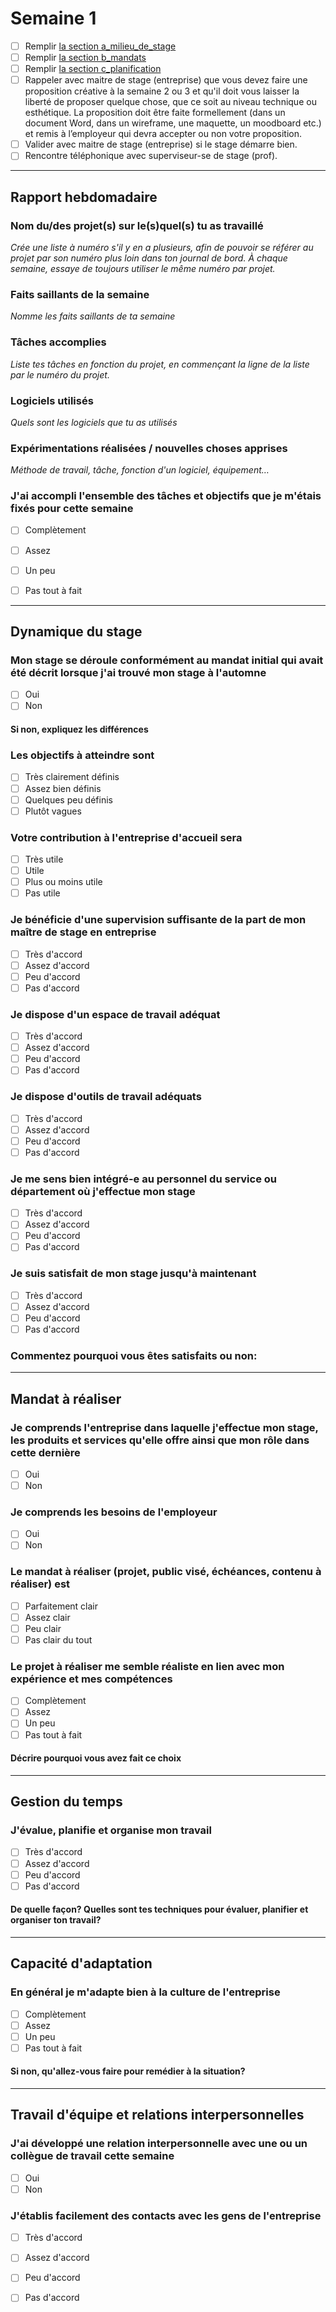 # Semaine 1
- [ ] Remplir [la section a_milieu_de_stage](a_milieu_de_stage.md)
- [ ] Remplir [la section b_mandats](b_mandats.md)
- [ ] Remplir [la section c_planification](c_planification.md)
- [ ] Rappeler avec maitre de stage (entreprise) que vous devez faire une proposition créative à la semaine 2 ou 3 et qu'il doit vous laisser la liberté de proposer quelque chose, que ce soit au niveau technique ou esthétique.  La proposition doit être faite formellement (dans un document Word, dans un wireframe, une maquette, un moodboard etc.) et remis à l’employeur qui devra accepter ou non votre proposition.
- [ ] Valider avec maitre de stage (entreprise) si le stage démarre bien.
- [ ] Rencontre téléphonique avec superviseur-se de stage (prof). 

***

## Rapport hebdomadaire
### Nom du/des projet(s) sur le(s)quel(s) tu as travaillé
*Crée une liste à numéro s'il y en a plusieurs, afin de pouvoir se référer au projet par son numéro plus loin dans ton journal de bord. À chaque semaine, essaye de toujours utiliser le même numéro par projet.*

### Faits saillants de la semaine
*Nomme les faits saillants de ta semaine*

### Tâches accomplies
*Liste tes tâches en fonction du projet, en commençant la ligne de la liste par le numéro du projet.*

### Logiciels utilisés
*Quels sont les logiciels que tu as utilisés* 

### Expérimentations réalisées / nouvelles choses apprises
*Méthode de travail, tâche, fonction d'un logiciel, équipement…* 

### J'ai accompli l'ensemble des tâches et objectifs que je m'étais fixés pour cette semaine
- [ ] Complètement
- [ ] Assez
- [ ] Un peu
- [ ] Pas tout à fait


*** 

## Dynamique du stage
### Mon stage se déroule conformément au mandat initial qui avait été décrit lorsque j'ai trouvé mon stage à l'automne
- [ ] Oui
- [ ] Non 

#### Si non, expliquez les différences

### Les objectifs à atteindre sont
- [ ] Très clairement définis
- [ ] Assez bien définis
- [ ] Quelques peu définis
- [ ] Plutôt vagues

### Votre contribution à l'entreprise d'accueil sera 
- [ ] Très utile
- [ ] Utile
- [ ] Plus ou moins utile
- [ ] Pas utile

### Je bénéficie d'une supervision suffisante de la part de mon maître de stage en entreprise
- [ ] Très d'accord
- [ ] Assez d'accord
- [ ] Peu d'accord
- [ ] Pas d'accord

### Je dispose d'un espace de travail adéquat
- [ ] Très d'accord
- [ ] Assez d'accord
- [ ] Peu d'accord
- [ ] Pas d'accord

### Je dispose d'outils de travail adéquats
- [ ] Très d'accord
- [ ] Assez d'accord
- [ ] Peu d'accord
- [ ] Pas d'accord

### Je me sens bien intégré-e au personnel du service ou département où j'effectue mon stage
- [ ] Très d'accord
- [ ] Assez d'accord
- [ ] Peu d'accord
- [ ] Pas d'accord

### Je suis satisfait de mon stage jusqu'à maintenant
- [ ] Très d'accord
- [ ] Assez d'accord
- [ ] Peu d'accord
- [ ] Pas d'accord

### Commentez pourquoi vous êtes satisfaits ou non:

***

## Mandat à réaliser
### Je comprends l'entreprise dans laquelle j'effectue mon stage, les produits et services qu'elle offre ainsi que mon rôle dans cette dernière
- [ ] Oui
- [ ] Non

### Je comprends les besoins de l'employeur
- [ ] Oui
- [ ] Non

### Le mandat à réaliser (projet, public visé, échéances, contenu à réaliser) est
- [ ] Parfaitement clair
- [ ] Assez clair
- [ ] Peu clair
- [ ] Pas clair du tout

### Le projet à réaliser me semble réaliste en lien avec mon expérience et mes compétences
- [ ] Complètement
- [ ] Assez
- [ ] Un peu
- [ ] Pas tout à fait

#### Décrire pourquoi vous avez fait ce choix

*** 

## Gestion du temps
### J'évalue, planifie et organise mon travail
- [ ] Très d'accord
- [ ] Assez d'accord
- [ ] Peu d'accord
- [ ] Pas d'accord

#### De quelle façon? Quelles sont tes techniques pour évaluer, planifier et organiser ton travail?

***

## Capacité d'adaptation
### En général je m'adapte bien à la culture de l'entreprise
- [ ] Complètement
- [ ] Assez
- [ ] Un peu
- [ ] Pas tout à fait

#### Si non, qu'allez-vous faire pour remédier à la situation? 

*** 

## Travail d'équipe et relations interpersonnelles
### J'ai développé une relation interpersonnelle avec une ou un collègue de travail cette semaine
- [ ] Oui
- [ ] Non 

### J'établis facilement des contacts avec les gens de l'entreprise
- [ ] Très d'accord
- [ ] Assez d'accord
- [ ] Peu d'accord
- [ ] Pas d'accord



